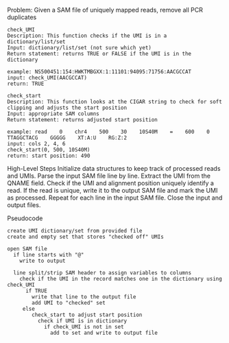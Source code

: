 Problem: 
Given a SAM file of uniquely mapped reads, remove all PCR duplicates
```
check_UMI
Description: This function checks if the UMI is in a dictionary/list/set
Input: dictionary/list/set (not sure which yet)
Return statement: returns TRUE or FALSE if the UMI is in the dictionary

example: NS500451:154:HWKTMBGXX:1:11101:94095:71756:AACGCCAT
input: check_UMI(AACGCCAT)
return: TRUE

check_start
Description: This function looks at the CIGAR string to check for soft clipping and adjusts the start position 
Input: appropriate SAM columns
Return statement: returns adjusted start position

example: read    0    chr4    500    30    10S40M    =    600    0    TTAGGCTACG    GGGGG    XT:A:U    RG:Z:2
input: cols 2, 4, 6 
check_start(0, 500, 10S40M)
return: start position: 490
```

High-Level Steps
Initialize data structures to keep track of processed reads and UMIs.
Parse the input SAM file line by line.
Extract the UMI from the QNAME field.
Check if the UMI and alignment position uniquely identify a read.
If the read is unique, write it to the output SAM file and mark the UMI as processed.
Repeat for each line in the input SAM file.
Close the input and output files.

Pseudocode

```
create UMI dictionary/set from provided file
create and empty set that stores "checked off" UMIs 

open SAM file
  if line starts with "@"
    write to output

  line split/strip SAM header to assign variables to columns
    check if the UMI in the record matches one in the dictionary using check_UMI
      if TRUE 
        write that line to the output file
        add UMI to "checked" set
     else
        check_start to adjust start position
          check if UMI is in dictionary
            if check_UMI is not in set
              add to set and write to output file
            
        

  
```
